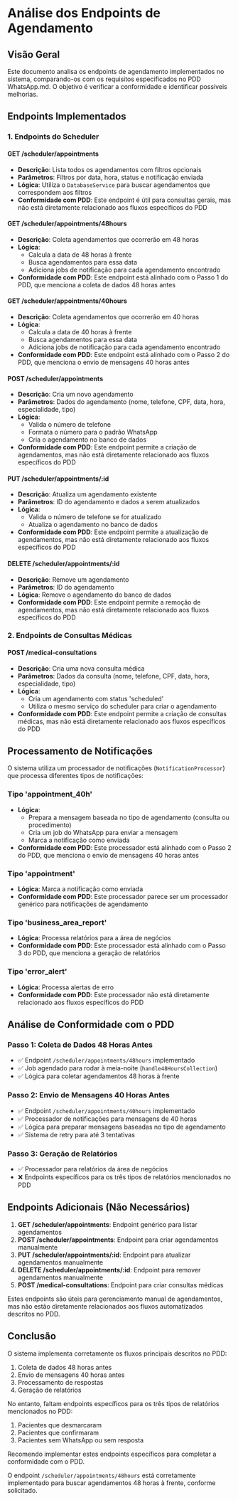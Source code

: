# Análise dos Endpoints de Agendamento

## Visão Geral

Este documento analisa os endpoints de agendamento implementados no sistema, comparando-os com os requisitos especificados no PDD WhatsApp.md. O objetivo é verificar a conformidade e identificar possíveis melhorias.

## Endpoints Implementados

### 1. Endpoints do Scheduler

#### GET /scheduler/appointments
- **Descrição**: Lista todos os agendamentos com filtros opcionais
- **Parâmetros**: Filtros por data, hora, status e notificação enviada
- **Lógica**: Utiliza o `DatabaseService` para buscar agendamentos que correspondem aos filtros
- **Conformidade com PDD**: Este endpoint é útil para consultas gerais, mas não está diretamente relacionado aos fluxos específicos do PDD

#### GET /scheduler/appointments/48hours
- **Descrição**: Coleta agendamentos que ocorrerão em 48 horas
- **Lógica**: 
  - Calcula a data de 48 horas à frente
  - Busca agendamentos para essa data
  - Adiciona jobs de notificação para cada agendamento encontrado
- **Conformidade com PDD**: Este endpoint está alinhado com o Passo 1 do PDD, que menciona a coleta de dados 48 horas antes

#### GET /scheduler/appointments/40hours
- **Descrição**: Coleta agendamentos que ocorrerão em 40 horas
- **Lógica**: 
  - Calcula a data de 40 horas à frente
  - Busca agendamentos para essa data
  - Adiciona jobs de notificação para cada agendamento encontrado
- **Conformidade com PDD**: Este endpoint está alinhado com o Passo 2 do PDD, que menciona o envio de mensagens 40 horas antes

#### POST /scheduler/appointments
- **Descrição**: Cria um novo agendamento
- **Parâmetros**: Dados do agendamento (nome, telefone, CPF, data, hora, especialidade, tipo)
- **Lógica**: 
  - Valida o número de telefone
  - Formata o número para o padrão WhatsApp
  - Cria o agendamento no banco de dados
- **Conformidade com PDD**: Este endpoint permite a criação de agendamentos, mas não está diretamente relacionado aos fluxos específicos do PDD

#### PUT /scheduler/appointments/:id
- **Descrição**: Atualiza um agendamento existente
- **Parâmetros**: ID do agendamento e dados a serem atualizados
- **Lógica**: 
  - Valida o número de telefone se for atualizado
  - Atualiza o agendamento no banco de dados
- **Conformidade com PDD**: Este endpoint permite a atualização de agendamentos, mas não está diretamente relacionado aos fluxos específicos do PDD

#### DELETE /scheduler/appointments/:id
- **Descrição**: Remove um agendamento
- **Parâmetros**: ID do agendamento
- **Lógica**: Remove o agendamento do banco de dados
- **Conformidade com PDD**: Este endpoint permite a remoção de agendamentos, mas não está diretamente relacionado aos fluxos específicos do PDD

### 2. Endpoints de Consultas Médicas

#### POST /medical-consultations
- **Descrição**: Cria uma nova consulta médica
- **Parâmetros**: Dados da consulta (nome, telefone, CPF, data, hora, especialidade, tipo)
- **Lógica**: 
  - Cria um agendamento com status 'scheduled'
  - Utiliza o mesmo serviço do scheduler para criar o agendamento
- **Conformidade com PDD**: Este endpoint permite a criação de consultas médicas, mas não está diretamente relacionado aos fluxos específicos do PDD

## Processamento de Notificações

O sistema utiliza um processador de notificações (`NotificationProcessor`) que processa diferentes tipos de notificações:

### Tipo 'appointment_40h'
- **Lógica**: 
  - Prepara a mensagem baseada no tipo de agendamento (consulta ou procedimento)
  - Cria um job do WhatsApp para enviar a mensagem
  - Marca a notificação como enviada
- **Conformidade com PDD**: Este processador está alinhado com o Passo 2 do PDD, que menciona o envio de mensagens 40 horas antes

### Tipo 'appointment'
- **Lógica**: Marca a notificação como enviada
- **Conformidade com PDD**: Este processador parece ser um processador genérico para notificações de agendamento

### Tipo 'business_area_report'
- **Lógica**: Processa relatórios para a área de negócios
- **Conformidade com PDD**: Este processador está alinhado com o Passo 3 do PDD, que menciona a geração de relatórios

### Tipo 'error_alert'
- **Lógica**: Processa alertas de erro
- **Conformidade com PDD**: Este processador não está diretamente relacionado aos fluxos específicos do PDD

## Análise de Conformidade com o PDD

### Passo 1: Coleta de Dados 48 Horas Antes
- ✅ Endpoint `/scheduler/appointments/48hours` implementado
- ✅ Job agendado para rodar à meia-noite (`handle48HoursCollection`)
- ✅ Lógica para coletar agendamentos 48 horas à frente

### Passo 2: Envio de Mensagens 40 Horas Antes
- ✅ Endpoint `/scheduler/appointments/40hours` implementado
- ✅ Processador de notificações para mensagens de 40 horas
- ✅ Lógica para preparar mensagens baseadas no tipo de agendamento
- ✅ Sistema de retry para até 3 tentativas

### Passo 3: Geração de Relatórios
- ✅ Processador para relatórios da área de negócios
- ❌ Endpoints específicos para os três tipos de relatórios mencionados no PDD

## Endpoints Adicionais (Não Necessários)

1. **GET /scheduler/appointments**: Endpoint genérico para listar agendamentos
2. **POST /scheduler/appointments**: Endpoint para criar agendamentos manualmente
3. **PUT /scheduler/appointments/:id**: Endpoint para atualizar agendamentos manualmente
4. **DELETE /scheduler/appointments/:id**: Endpoint para remover agendamentos manualmente
5. **POST /medical-consultations**: Endpoint para criar consultas médicas

Estes endpoints são úteis para gerenciamento manual de agendamentos, mas não estão diretamente relacionados aos fluxos automatizados descritos no PDD.

## Conclusão

O sistema implementa corretamente os fluxos principais descritos no PDD:
1. Coleta de dados 48 horas antes
2. Envio de mensagens 40 horas antes
3. Processamento de respostas
4. Geração de relatórios

No entanto, faltam endpoints específicos para os três tipos de relatórios mencionados no PDD:
1. Pacientes que desmarcaram
2. Pacientes que confirmaram
3. Pacientes sem WhatsApp ou sem resposta

Recomendo implementar estes endpoints específicos para completar a conformidade com o PDD.

O endpoint `/scheduler/appointments/48hours` está corretamente implementado para buscar agendamentos 48 horas à frente, conforme solicitado.
